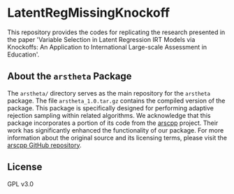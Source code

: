 # LatentRegMissingKnockoff
This repository provides the codes for replicating the research presented in the paper 'Variable Selection in Latent Regression IRT Models via Knockoffs: An Application to International Large-scale Assessment in Education'.

## About the `arstheta` Package
The `arstheta/` directory serves as the main repository for the `arstheta` package. The file `arstheta_1.0.tar.gz` contains the compiled version of the package. This package is specifically designed for performing adaptive rejection sampling within related algorithms. We acknowledge that this package incorporates a portion of its code from the [arscpp](https://github.com/hunzikp/arscpp/tree/master) project. Their work has significantly enhanced the functionality of our package. For more information about the original source and its licensing terms, please visit the [arscpp GitHub repository](https://github.com/hunzikp/arscpp/tree/master).


## License
GPL v3.0